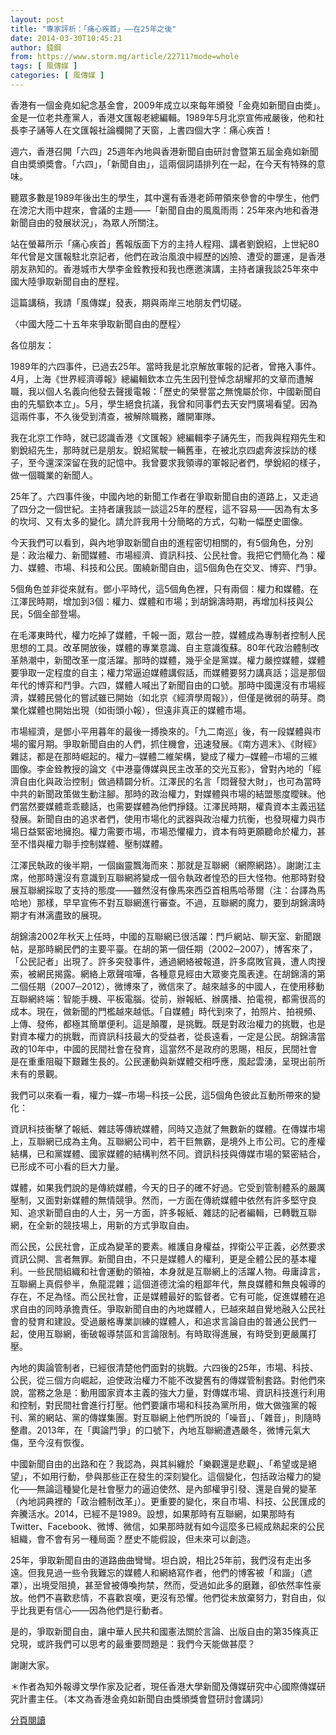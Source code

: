 ```yaml
---
layout: post
title: "專家評析：「痛心疾首」——在25年之後"
date: 2014-03-30T10:45:21
author: 錢鋼
from: https://www.storm.mg/article/22711?mode=whole
tags: [ 風傳媒 ]
categories: [ 風傳媒 ]
---
```


<article>
 <div class="article_content_inner" font="size_0" id="CMS_wrapper" itemprop="articleBody">
  <p aid="61">
   香港有一個金堯如紀念基金會，2009年成立以來每年頒發「金堯如新聞自由奬」。金是一位老共產黨人，香港文匯報老總編輯。1989年5月北京宣佈戒嚴後，他和社長李子誦等人在文匯報社論欄開了天窗，上書四個大字：痛心疾首！
  </p>
  <div class="article_ads_p_wrapper">
   <div class="article_ads dfp1 storm_ad_placeholder">
    <div class="article_ads_inner" data-ad_name="storm_adx_high_price" id="div-article-gpt-ad-1500890888525-5">
    </div>
   </div>
   <p aid="62">
    週六，香港召開「六四」25週年內地與香港新聞自由研討會暨第五屆金堯如新聞自由奬頒奬會。「六四」，「新聞自由」，這兩個詞語排列在一起，在今天有特殊的意味。
   </p>
  </div>
  <p aid="63">
   聽眾多數是1989年後出生的學生，其中還有香港老師帶領來參會的中學生，他們在滂沱大雨中趕來，會議的主題——「新聞自由的風風雨雨：25年來內地和香港新聞自由的發展狀況」，為眾人所關注。
  </p>
  <p aid="64">
   站在螢幕所示「痛心疾首」舊報版面下方的主持人程翔、講者劉銳紹，上世紀80年代曾是文匯報駐北京記者，他們在政治風浪中經歷的凶險、遭受的噩運，是香港朋友熟知的。香港城市大學李金銓教授和我也應邀演講，主持者讓我談25年來中國大陸爭取新聞自由的歷程。
  </p>
  <div class="article_ads_p_wrapper">
   <div class="article_ads dfp2 storm_ad_placeholder">
    <div class="article_ads_inner" data-ad_name="storm_content_M5_336280" id="div-article-gpt-ad-1500890888515-6">
    </div>
   </div>
   <p aid="65">
    這篇講稿，我請「風傳媒」發表，期與兩岸三地朋友們切磋。
   </p>
  </div>
  <p aid="66">
   〈中國大陸二十五年來爭取新聞自由的歷程〉
  </p>
  <p aid="67">
   各位朋友：
  </p>
  <div class="article_ads_p_wrapper">
   <div class="article_ads storm_ad_placeholder">
    <div class="article_ads_inner" data-ad_name="storm_content_M_300250_ppap" id="div-article-gpt-ad-1514451809485-0">
    </div>
   </div>
   <p aid="68">
    1989年的六四事件，已過去25年。當時我是北京解放軍報的記者，曾捲入事件。4月，上海《世界經濟導報》總編輯欽本立先生因刊登悼念胡耀邦的文章而遭解職，我以個人名義向他發去聲援電報：「歷史的榮譽當之無愧屬於你，中國新聞自由的先驅欽本立」。5月，學生絕食抗議，我曾和同事們去天安門廣場看望。因為這兩件事，不久後受到清查，被解除職務，離開軍隊。
   </p>
  </div>
  <p aid="69">
   我在北京工作時，就已認識香港《文匯報》總編輯李子誦先生，而我與程翔先生和劉銳紹先生，那時就已是朋友。銳紹駕駛一輛舊車，在被北京四處奔波採訪的樣子，至今還深深留在我的記憶中。我曾要求我領導的軍報記者們，學銳紹的樣子，做一個職業的新聞人。
  </p>
  <p aid="70">
   25年了。六四事件後，中國內地的新聞工作者在爭取新聞自由的道路上，又走過了四分之一個世紀。主持者讓我談一談這25年的歷程，這不容易——因為有太多的坎坷、又有太多的變化。請允許我用十分簡略的方式，勾勒一幅歷史圖像。
  </p>
  <p aid="71">
   今天我們可以看到，與內地爭取新聞自由的進程密切相關的，有5個角色，分別是：政治權力、新聞媒體、市場經濟、資訊科技、公民社會。我把它們簡化為：權力、媒體、市場、科技和公民。圍繞新聞自由，這5個角色在交叉、博弈、鬥爭。
  </p>
  <p aid="72">
   5個角色並非從來就有。鄧小平時代，這5個角色裡，只有兩個：權力和媒體。在江澤民時期，增加到3個：權力、媒體和市場；到胡錦濤時期，再增加科技與公民，5個全部登場。
  </p>
  <p aid="73">
   在毛澤東時代，權力吃掉了媒體，千報一面，眾台一腔，媒體成為專制者控制人民思想的工具。改革開放後，媒體的專業意識、自主意識復蘇。80年代政治體制改革熱潮中，新聞改革一度活躍。那時的媒體，幾乎全是黨媒。權力嚴控媒體，媒體要爭取一定程度的自主；權力常逼迫媒體講假話，而媒體要努力講真話；這是那個年代的博弈和鬥爭。六四，媒體人喊出了新聞自由的口號。那時中國還沒有市場經濟，媒體民營化的嘗試雖已開始（如北京《經濟學周報》），但僅是微弱的萌芽。商業化媒體也開始出現（如街頭小報），但遠非真正的媒體市場。
  </p>
  <p aid="74">
   市場經濟，是鄧小平用暮年的最後一搏換來的。「九二南巡」後，有一段媒體與市場的蜜月期。爭取新聞自由的人們，抓住機會，迅速發展。《南方週末》、《財經》雜誌，都是在那時崛起的。權力─媒體二維架構，變成了權力─媒體─市場的三維圖像。李金銓教授的論文《中港臺傳媒與民主改革的交光互影》，曾對內地的「經濟自由化與政治控制」做過精闢分析。江澤民的名言「悶聲發大財」，也可為當時中共的新聞政策做生動注腳。那時的政治權力，對媒體與市場的結盟態度曖昧。他們當然要媒體乖乖聽話，也需要媒體為他們掙錢。江澤民時期，權貴資本主義迅猛發展。新聞自由的追求者們，使用市場化的武器與政治權力抗衡，也發現權力與市場日益緊密地擁抱。權力需要市場，市場恐懼權力，資本有時更願聽命於權力，甚至不惜與權力聯手控制媒體、壓制媒體。
  </p>
  <p aid="75">
   江澤民執政的後半期，一個幽靈飄海而來：那就是互聯網（網際網路）。謝謝江主席，他那時還沒有意識到互聯網將變成一個令執政者惶恐的巨大怪物。他那時對發展互聯網採取了支持的態度——雖然沒有像馬來西亞首相馬哈蒂爾（注：台譯為馬哈地）那樣，早早宣佈不對互聯網進行審查。不過，互聯網的魔力，要到胡錦濤時期才有淋漓盡致的展現。
  </p>
  <p aid="76">
   胡錦濤2002年秋天上任時，中國的互聯網已很活躍：門戶網站、聊天室、新聞跟帖，是那時網民們的主要平臺。在胡的第一個任期（2002─2007），博客來了，「公民記者」出現了。許多突發事件，通過網絡被報道，許多腐敗官員，遭人肉搜索，被網民揭露。網絡上眾聲喧嘩，各種意見經由大眾麥克風表達。在胡錦濤的第二個任期（2007─2012），微博來了，微信來了。越來越多的中國人，在使用移動互聯網終端：智能手機、平板電腦。從前，辦報紙、辦廣播、拍電視，都需很高的成本。現在，做新聞的門檻越來越低。「自媒體」時代到來了，拍照片、拍視頻、上傳、發佈，都極其簡單便利。這是顛覆，是挑戰。既是對政治權力的挑戰，也是對資本權力的挑戰，而資訊科技最大的受益者，從長遠看，一定是公民。胡錦濤當政的10年中，中國的民間社會在發育，這當然不是政府的恩賜，相反，民間社會是在重重阻礙下艱難生長的。公民運動與新媒體交相呼應，風起雲湧，呈現出前所未有的景觀。
  </p>
  <p aid="77">
   我們可以來看一看，權力─媒─市場─科技─公民，這5個角色彼此互動所帶來的變化：
  </p>
  <p aid="78">
   資訊科技衝擊了報紙、雜誌等傳統媒體，同時又造就了無數新的媒體。在傳媒市場上，互聯網已成為主角。互聯網公司中，若干巨無霸，是境外上市公司。它的產權結構，已和黨媒體、國家媒體的結構判然不同。資訊科技與傳媒市場的緊密結合，已形成不可小看的巨大力量。
  </p>
  <p aid="79">
   媒體，如果我們說的是傳統媒體，今天的日子的確不好過。它受到管制體系的嚴厲壓制，又面對新媒體的無情競爭。然而，一方面在傳統媒體中依然有許多堅守良知、追求新聞自由的人士，另一方面，許多報紙、雜誌的記者編輯，已轉戰互聯網，在全新的競技場上，用新的方式爭取自由。
  </p>
  <p aid="80">
   而公民，公民社會，正成為變革的要素。維護自身權益，捍衛公平正義，必然要求資訊公開、言者無罪。新聞自由，不只是媒體人的權利，更是全體公民的基本權利。一些民間組織和社會運動的領袖，本身就是互聯網上的活躍人物。毋庸諱言，互聯網上真假參半，魚龍混雜；這個道德沈淪的粗鄙年代，無良媒體和無良報導的存在，不足為怪。而公民社會，正是媒體最好的監督者。它有可能，促進媒體在追求自由的同時承擔責任。爭取新聞自由的內地媒體人，已越來越自覺地融入公民社會的發育和建設。受過嚴格專業訓練的媒體人，和追求言論自由的普通公民們一起，使用互聯網，衝破報導禁區和言論限制。有時取得進展，有時受到更嚴厲打壓。
  </p>
  <p aid="81">
   內地的輿論管制者，已經很清楚他們面對的挑戰。六四後的25年，市場、科技、公民，從三個方向崛起，迫使政治權力不能不改變舊有的傳媒管制套路。對他們來說，當務之急是：動用國家資本主義的強大力量，對傳媒市場、資訊科技進行利用和控制，對民間社會進行打壓。他們要讓市場和科技為黨所用，做大做強黨的報刊、黨的網站、黨的傳媒集團。對互聯網上他們所說的「噪音」、「雜音」，則隨時整肅。2013年，在「輿論鬥爭」的口號下，內地互聯網遭遇嚴冬，微博元氣大傷，至今沒有恢復。
  </p>
  <p aid="82">
   中國新聞自由的出路和在？我認為，與其糾纏於「樂觀還是悲觀」、「希望或是絕望」，不如用行動，參與那些正在發生的深刻變化。這個變化，包括政治權力的變化——無論這種變化是社會壓力的逼迫使然、是內部權爭引發、還是自覺的變革（內地詞典裡的「政治體制改革」）。更重要的變化，來自市場、科技、公民匯成的奔騰活水。2014，已經不是1989。設想，如果那時有互聯網，如果那時有Twitter、Facebook、微博、微信，如果那時就有如今這麼多已經成熟起來的公民組織，會不會有另一種局面？歷史不能假設，但未來可以創造。
  </p>
  <p aid="83">
   25年，爭取新聞自由的道路曲曲彎彎。坦白說，相比25年前，我們沒有走出多遠。但我見過一些令我難忘的媒體人和網絡寫作者，他們的博客被「和諧」（遮罩），出境受阻撓，甚至曾被傳喚拘禁，然而，受過如此多的磨難，卻依然率性豪放。他們不喜歡悲情，不喜歡哀嘆，更沒有恐懼。他們從未放棄努力，對自由，似乎比我更有信心——因為他們是行動者。
  </p>
  <p aid="84">
   是的，爭取新聞自由，讓中華人民共和國憲法關於言論、出版自由的第35條真正兌現，或許我們可以思考的最重要問題是：我們今天能做甚麼？
  </p>
  <p aid="85">
   謝謝大家。
  </p>
  <p aid="86">
   ＊作者為知外報導文學作家及記者，現任香港大學新聞及傳媒研究中心國際傳媒研究計畫主任。（本文為香港金堯如新聞自由獎頒獎會暨研討會講詞）
  </p>
 </div>
 <div class="article_pagination" id="pagination">
  <div id="pagination_inner">
   <div class="pages_wrapper pagination_content">
    <a class="pages article_func_btn see_all" href="/article/22711?page=1">
     分頁閱讀
    </a>
   </div>
  </div>
 </div>
</article>

